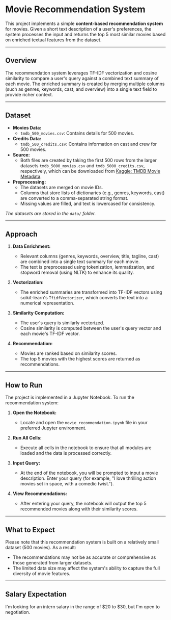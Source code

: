 # Movie Recommendation System

This project implements a simple **content-based recommendation system** for movies. Given a short text description of a user's preferences, the system processes the input and returns the top 5 most similar movies based on enriched textual features from the dataset.

---

## Overview

The recommendation system leverages TF-IDF vectorization and cosine similarity to compare a user's query against a combined text summary of each movie. The enriched summary is created by merging multiple columns (such as genres, keywords, cast, and overview) into a single text field to provide richer context.

---

## Dataset

- **Movies Data:**  
  - `tmdb_500_movies.csv`: Contains details for 500 movies.
- **Credits Data:**  
  - `tmdb_500_credits.csv`: Contains information on cast and crew for 500 movies.
- **Source:**  
  - Both files are created by taking the first 500 rows from the larger datasets `tmdb_5000_movies.csv` and `tmdb_5000_credits.csv`, respectively, which can be downloaded from [Kaggle: TMDB Movie Metadata](https://www.kaggle.com/datasets/tmdb/tmdb-movie-metadata?select=tmdb_5000_movies.csv).
- **Preprocessing:**  
  - The datasets are merged on movie IDs.
  - Columns that store lists of dictionaries (e.g., genres, keywords, cast) are converted to a comma-separated string format.
  - Missing values are filled, and text is lowercased for consistency.

*The datasets are stored in the `data/` folder.*

---

## Approach

1. **Data Enrichment:**  
   - Relevant columns (genres, keywords, overview, title, tagline, cast) are combined into a single text summary for each movie.
   - The text is preprocessed using tokenization, lemmatization, and stopword removal (using NLTK) to enhance its quality.

2. **Vectorization:**  
   - The enriched summaries are transformed into TF-IDF vectors using scikit-learn's `TfidfVectorizer`, which converts the text into a numerical representation.

3. **Similarity Computation:**  
   - The user's query is similarly vectorized.
   - Cosine similarity is computed between the user's query vector and each movie's TF-IDF vector.

4. **Recommendation:**  
   - Movies are ranked based on similarity scores.
   - The top 5 movies with the highest scores are returned as recommendations.
  
---

## How to Run

The project is implemented in a Jupyter Notebook. To run the recommendation system:

1. **Open the Notebook:**  
   - Locate and open the `movie_recommendation.ipynb` file in your preferred Jupyter environment.

2. **Run All Cells:**  
   - Execute all cells in the notebook to ensure that all modules are loaded and the data is processed correctly.

3. **Input Query:**  
   - At the end of the notebook, you will be prompted to input a movie description. Enter your query (for example, "I love thrilling action movies set in space, with a comedic twist.").

4. **View Recommendations:**  
   - After entering your query, the notebook will output the top 5 recommended movies along with their similarity scores.
     
---

## What to Expect

Please note that this recommendation system is built on a relatively small dataset (500 movies). As a result:

- The recommendations may not be as accurate or comprehensive as those generated from larger datasets.
- The limited data size may affect the system's ability to capture the full diversity of movie features.

---

## Salary Expectation

I'm looking for an intern salary in the range of $20 to $30, but I'm open to negotiation.
